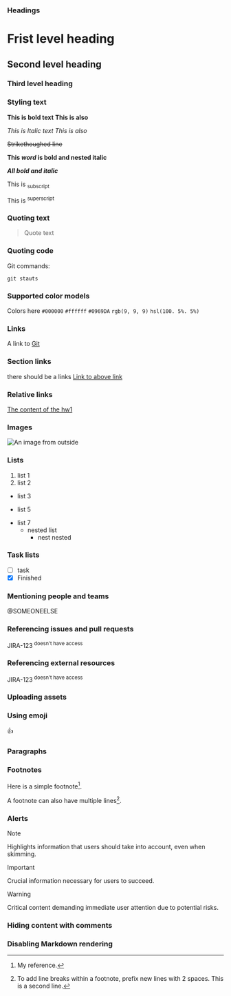 ### Headings
# Frist level heading
## Second level heading
### Third level heading

### Styling text
__This is bold text__ **This is also**

_This is Italic text_ *This is also*

~~Strikethoughed line~~

**This _word_ is bold and nested italic**

***All bold and italic***

This is <sub> subscript </sub>

This is <sup> superscript </sup>

### Quoting text
> Quote text

### Quoting code
Git commands:
```
git stauts 
```

### Supported color models
Colors here `#000000` `#ffffff` `#0969DA` `rgb(9, 9, 9)` `hsl(100. 5%. 5%)`

### Links
A link to [Git](https://pages.github.com/)

### Section links
there should be a links [Link to above link](#section-links)

### Relative links
[The content of the hw1](hw1.md)

### Images
![An image from outside](https://myoctocat.com/assets/images/base-octocat.svg)

### Lists
1. list 1
1. list 2
- list 3
* list 5
+ list 7
    - nested list
        - nest nested

### Task lists
- [ ] task
- [x] Finished

### Mentioning people and teams
@SOMEONEELSE

### Referencing issues and pull requests
JIRA-123<sup> doesn't have access </sup>


### Referencing external resources
JIRA-123<sup> doesn't have access </sup>


### Uploading assets


### Using emoji
:+1:


### Paragraphs


### Footnotes
Here is a simple footnote[^1].

A footnote can also have multiple lines[^2].

[^1]: My reference.
[^2]: To add line breaks within a footnote, prefix new lines with 2 spaces.
  This is a second line.


### Alerts
> [!NOTE]
> Highlights information that users should take into account, even when skimming.

> [!IMPORTANT]
> Crucial information necessary for users to succeed.

> [!WARNING]
> Critical content demanding immediate user attention due to potential risks.


### Hiding content with comments
<!-- This content will not appear in the rendered Markdown -->


### Disabling Markdown rendering
